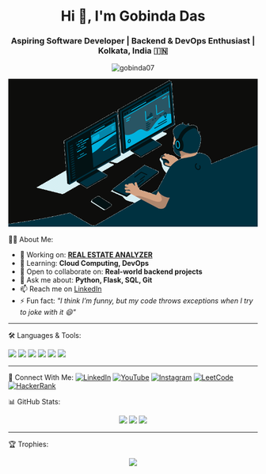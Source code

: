<h1 align="center">Hi 👋, I'm Gobinda Das</h1>
<h3 align="center">Aspiring Software Developer | Backend & DevOps Enthusiast | Kolkata, India 🇮🇳</h3>

<p align="center">
  <img src="https://komarev.com/ghpvc/?username=Gobindo07&label=Profile%20views&color=0e75b6&style=flat" alt="gobinda07" />
</p>

![Github](https://raw.githubusercontent.com/Potential17/Potential17/master/user%20(2).gif)

 👨‍💻 About Me:
- 🔭 Working on: **[REAL ESTATE ANALYZER](https://github.com/Gobindo07/REAL_ESTATE-)**
- 🌱 Learning: **Cloud Computing, DevOps**
- 👯 Open to collaborate on: **Real-world backend projects**
- 💬 Ask me about: **Python, Flask, SQL, Git**
- 📫 Reach me on [LinkedIn](https://www.linkedin.com/in/gobinda-das-677bb4257/)
- ⚡ Fun fact: *"I think I’m funny, but my code throws exceptions when I try to joke with it 😄"*

---

🛠️ Languages & Tools:
<p align="left">
  <img src="https://cdn.jsdelivr.net/gh/devicons/devicon/icons/python/python-original.svg" height="40" />
  <img src="https://cdn.jsdelivr.net/gh/devicons/devicon/icons/mysql/mysql-original-wordmark.svg" height="40" />
  <img src="https://cdn.jsdelivr.net/gh/devicons/devicon/icons/git/git-original.svg" height="40" />
  <img src="https://cdn.jsdelivr.net/gh/devicons/devicon/icons/html5/html5-original.svg" height="40" />
  <img src="https://cdn.jsdelivr.net/gh/devicons/devicon/icons/css3/css3-original.svg" height="40" />
  <img src="https://cdn.jsdelivr.net/gh/devicons/devicon/icons/javascript/javascript-original.svg" height="40" />
</p>

---

🔗 Connect With Me:
[![LinkedIn](https://img.shields.io/badge/LinkedIn-blue?logo=linkedin&style=flat&logoColor=white)](https://www.linkedin.com/in/gobinda-das-677bb4257/)
[![YouTube](https://img.shields.io/badge/YouTube-red?logo=youtube&style=flat&logoColor=white)](https://www.youtube.com/@gobindadas4992)
[![Instagram](https://img.shields.io/badge/Instagram-purple?logo=instagram&style=flat&logoColor=white)](https://www.instagram.com/i_g.o.b.i.n.d.a/?hl=en)
[![LeetCode](https://img.shields.io/badge/LeetCode-orange?logo=leetcode&style=flat&logoColor=white)](https://leetcode.com/gobinda07/)
[![HackerRank](https://img.shields.io/badge/HackerRank-green?logo=hackerrank&style=flat&logoColor=white)](https://www.hackerrank.com/gddas11102)



 📊 GitHub Stats:
<p align="center">
  <img src="https://github-readme-streak-stats.herokuapp.com/?user=Gobindo07&theme=tokyonight" />
  <img src="https://github-readme-stats.vercel.app/api?username=Gobindo07&show_icons=true&theme=tokyonight" />
  <img src="https://github-readme-stats.vercel.app/api/top-langs/?username=Gobindo07&layout=compact&theme=tokyonight" />
</p>

---

 🏆 Trophies:
<p align="center">
  <img src="https://github-profile-trophy.vercel.app/?username=Gobindo07&theme=dracula&column=7&margin-w=5&margin-h=5" />
</p>
